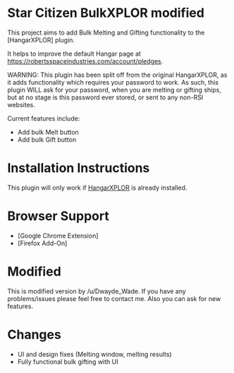 # Star Citizen BulkXPLOR modified

This project aims to add Bulk Melting and Gifting functionality to the [HangarXPLOR] plugin.

It helps to improve the default Hangar page at https://robertsspaceindustries.com/account/pledges.

WARNING: This plugin has been split off from the original HangarXPLOR, as it adds functionality which requires your password to work. As such, this plugin WILL ask for your password, when you are melting or gifting ships, but at no stage is this password ever stored, or sent to any non-RSI websites.

Current features include:
* Add bulk Melt button
* Add bulk Gift button

# Installation Instructions

This plugin will only work if [HangarXPLOR](https://github.com/Dwayde/StarCitizen-HangarXPLOR) is already installed.

# Browser Support 

* [Google Chrome Extension]
* [Firefox Add-On]


# Modified

This is modified version by /u/Dwayde_Wade. If you have any problems/issues please feel free to contact me. Also you can ask for new features.

# Changes

* UI and design fixes (Melting window, melting results)
* Fully functional bulk gifting with UI
